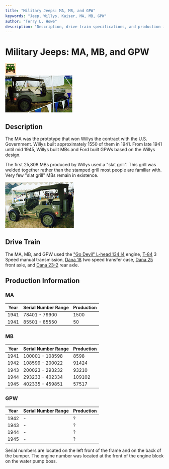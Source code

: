 ```yaml
---
title: "Military Jeeps: MA, MB, and GPW"
keywords: "Jeep, Willys, Kaiser, MA, MB, GPW"
author: "Terry L. Howe"
description: "Description, drive train specifications, and production information for the Willys Jeep MA and MB and Ford GPW"
---
```

# Military Jeeps: MA, MB, and GPW

![military jeeps](../../img/military.gif)   
[![Willys-Overland MB front view](../../img/mbf_.jpg)](../../img/mbf.jpg) 

## Description

The MA was the prototype that won Willys the contract with the U.S. Government. Willys built approximately 1550 of them in 1941. From late 1941 until mid 1945, Willys built MBs and Ford built GPWs based on the Willys design. 

The first 25,808 MBs produced by Willys used a "slat grill". This grill was welded together rather than the stamped grill most people are familiar with. Very few "slat grill" MBs remain in existence. 

[![Willys-Overland MB back view](../../img/mbb_.jpg)](../../img/mbb.jpg) 

## Drive Train

The MA, MB, and GPW used the ["Go Devil" L-head 134 I4](/engine/factory/godevil134.md) engine, [T-84](/transmission/factory/t84.md) 3 Speed manual transmission, [Dana 18](/xfer/factory/d18.md) two speed transfer case, [Dana 25](/axle/factory/d25.md) front axle, and [Dana 23-2](/axle/factory/s23.md) rear axle. 

## Production Information

### MA

| Year | Serial Number Range | Production |
|------|---------------------|------------|
| 1941 | 78401 - 79900       | 1500       |   
| 1941 | 85501 - 85550       | 50         |   
  
### MB

| Year | Serial Number Range | Production |
|------|---------------------|------------|
| 1941 | 100001 - 108598     | 8598       |   
| 1942 | 108599 - 200022     | 91424      |   
| 1943 | 200023 - 293232     | 93210      |   
| 1944 | 293233 - 402334     | 109102     |   
| 1945 | 402335 - 459851     | 57517      |   
  
### GPW

| Year | Serial Number Range | Production |
|------|---------------------|------------|
| 1942 | \-                  | ?          |   
| 1943 | \-                  | ?          |   
| 1944 | \-                  | ?          |   
| 1945 | \-                  | ?          |   
  
Serial numbers are located on the left front of the frame and on the back of the bumper. The engine number was located at the front of the engine block on the water pump boss.